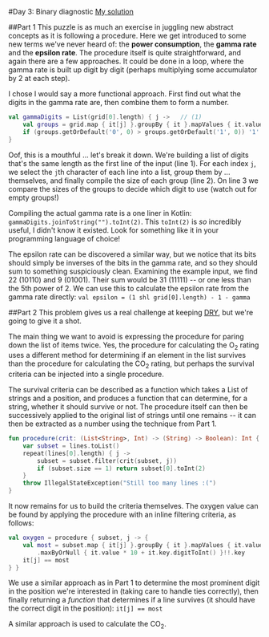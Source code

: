 #Day 3: Binary diagnostic
[My solution](../src/main/kotlin/puzzles/Day03.kt)

##Part 1
This puzzle is as much an exercise in juggling new abstract concepts as it is following a procedure. Here we get introduced to some new terms we've never heard of: the **power consumption**, the **gamma rate** and the **epsilon rate**. The procedure itself is quite straightforward, and again there are a few approaches. It could be done in a loop, where the gamma rate is built up digit by digit (perhaps multiplying some accumulator by 2 at each step). 

I chose I would say a more functional approach. First find out what the digits in the gamma rate are, then combine them to form a number.

```kotlin
val gammaDigits = List(grid[0].length) { j ->   // (1)
    val groups = grid.map { it[j] }.groupBy { it }.mapValues { it.value.size }   // (2)
    if (groups.getOrDefault('0', 0) > groups.getOrDefault('1', 0)) '1' else '0'   // (3)
}
```

Oof, this is a mouthful ... let's break it down.
We're building a list of digits that's the same length as the first line of the input (line 1). For each index `j`, we select the `j`th character of each line into a list, group them by ... themselves, and finally compile the size of each group (line 2). On line 3 we compare the sizes of the groups to decide which digit to use (watch out for empty groups!)

Compiling the actual gamma rate is a one liner in Kotlin: `gammaDigits.joinToString("").toInt(2)`. This `toInt(2)` is *so* incredibly useful, I didn't know it existed. Look for something like it in your programming language of choice!

The epsilon rate can be discovered a similar way, but we notice that its bits should simply be inverses of the bits in the gamma rate, and so they should sum to something suspiciously clean. Examining the example input, we find 22 (10110) and 9 (01001). Their sum would be 31 (11111) -- or one less than the 5th power of 2. We can use this to calculate the epsilon rate from the gamma rate directly: `val epsilon = (1 shl grid[0].length) - 1 - gamma` 

##Part 2
This problem gives us a real challenge at keeping [DRY](https://en.wikipedia.org/wiki/Don%27t_repeat_yourself), but we're going to give it a shot.

The main thing we want to avoid is expressing the procedure for paring down the list of items twice. Yes, the procedure for calculating the O<sub>2</sub> rating uses a different method for determining if an element in the list survives than the procedure for calculating the CO<sub>2</sub> rating, but perhaps the survival criteria can be injected into a single procedure.

The survival criteria can be described as a function which takes a List of strings and a position, and produces a function that can determine, for a string, whether it should survive or not. The procedure itself can then be successively applied to the original list of strings until one remains -- it can then be extracted as a number using the technique from Part 1.

```kotlin
fun procedure(crit: (List<String>, Int) -> (String) -> Boolean): Int {
    var subset = lines.toList()
    repeat(lines[0].length) { j ->
        subset = subset.filter(crit(subset, j))
        if (subset.size == 1) return subset[0].toInt(2)
    }
    throw IllegalStateException("Still too many lines :(")
}
```

It now remains for us to build the criteria themselves. The oxygen value can be found by applying the procedure with an inline filtering criteria, as follows:
```kotlin
val oxygen = procedure { subset, j -> {
    val most = subset.map { it[j] }.groupBy { it }.mapValues { it.value.size }
        .maxByOrNull { it.value * 10 + it.key.digitToInt() }!!.key
    it[j] == most
} }
```
We use a similar approach as in Part 1 to determine the most prominent digit in the position we're interested in (taking care to handle ties correctly), then finally returning a *function* that determines if a line survives (it should have the correct digit in the position): `it[j] == most`

A similar approach is used to calculate the CO<sub>2</sub>.